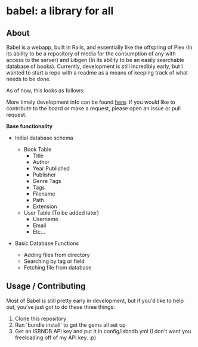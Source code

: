 # babel: a library for all

## About

Babel is a webapp, built in Rails, and essentially like the offspring of Plex (In its ability to be a repository of media
for the consumption of any with access to the server) and Libgen (In its ability to be an easily searchable database of books).
Currently, development is still incredibly early, but I wanted to start a repo with a readme as a means of keeping track of what
needs to be done.

As of now, this looks as follows:

More timely development info can be found [here](https://oasis.sandstorm.io/shared/TfyswbVN0sr_Wo1NZ5gC37g3dkXpi_rDin_0H8oLP6F).
If you would like to contribute to the board or make a request, please open an issue or pull request.

**Base functionality**
* Initial database schema
  * Book Table
    * Title
    * Author
    * Year Published
    * Publisher
    * Genre Tags
    * Tags
    * Filename
    * Path
    * Extension
  * User Table (To be added later)
    * Username
    * Email
    * Etc...

* Basic Database Functions
  * Adding files from directory
  * Searching by tag or field
  * Fetching file from database

## Usage / Contributing

Most of Babel is still pretty early in development, but if you'd like to help out, you've just got to do these three things:

1. Clone this repository
2. Run 'bundle install' to get the gems all set up
3. Get an ISBNDB API key and put it in config/isbndb.yml (I don't want you freeloading off of my API key. :p)
